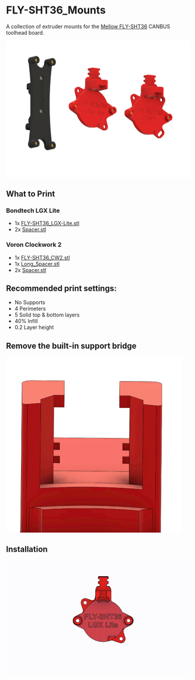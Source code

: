 # FLY-SHT36_Mounts
A collection of extruder mounts for the [Mellow FLY-SHT36](https://github.com/Mellow-3D/Klipper-CAN-Toolboards) CANBUS toolhead board.

![Cad Overview](Images/cad_1.png)

## What to Print

### Bondtech LGX Lite

 - 1x [FLY-SHT36_LGX-Lite.stl](STL/FLY-SHT36_LGX-Lite.stl)
 - 2x [Spacer.stl](STL/Spacer.stl) 
 

 ### Voron Clockwork 2 
 
 - 1x [FLY-SHT36_CW2.stl](STL/FLY-SHT36_CW2.stl)
 - 1x [Long_Spacer.stl](STL/Long_Spacer.stl)
 - 2x [Spacer.stl](STL/Spacer.stl) 


## Recommended print settings:

 - No Supports
 - 4 Perimeters
 - 5 Solid top & bottom layers
 - 40% Infill
 - 0.2 Layer height

## Remove the built-in support bridge

![Bridge Removal](Images/bridge_removal.gif)

## Installation

![Installation](Images/FlySHT36.gif)
